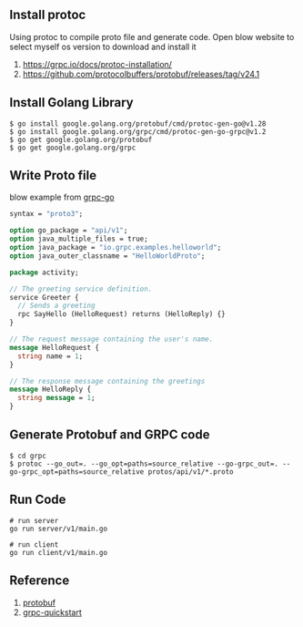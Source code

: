 ## Install protoc
Using protoc to compile proto file and generate code. Open blow website to select myself os version to download and install it
1. https://grpc.io/docs/protoc-installation/
2. https://github.com/protocolbuffers/protobuf/releases/tag/v24.1

## Install Golang Library
```shell
$ go install google.golang.org/protobuf/cmd/protoc-gen-go@v1.28
$ go install google.golang.org/grpc/cmd/protoc-gen-go-grpc@v1.2
$ go get google.golang.org/protobuf
$ go get google.golang.org/grpc
```

## Write Proto file
blow example from [grpc-go](https://github.com/grpc/grpc-go/blob/master/examples/helloworld)
```protobuf
syntax = "proto3";

option go_package = "api/v1";
option java_multiple_files = true;
option java_package = "io.grpc.examples.helloworld";
option java_outer_classname = "HelloWorldProto";

package activity;

// The greeting service definition.
service Greeter {
  // Sends a greeting
  rpc SayHello (HelloRequest) returns (HelloReply) {}
}

// The request message containing the user's name.
message HelloRequest {
  string name = 1;
}

// The response message containing the greetings
message HelloReply {
  string message = 1;
}
```

## Generate Protobuf and GRPC code
```shell
$ cd grpc
$ protoc --go_out=. --go_opt=paths=source_relative --go-grpc_out=. --go-grpc_opt=paths=source_relative protos/api/v1/*.proto
```

## Run Code
```shell
# run server
go run server/v1/main.go

# run client
go run client/v1/main.go
```

## Reference
1. [protobuf](https://protobuf.dev/)
2. [grpc-quickstart](https://grpc.io/docs/languages/go/quickstart/)


